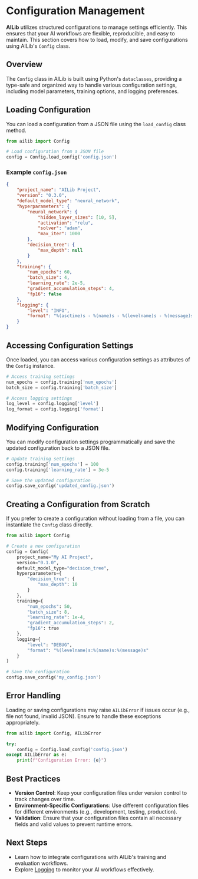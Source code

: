 # Configuration Management

**AILib** utilizes structured configurations to manage settings efficiently. This ensures that your AI workflows are flexible, reproducible, and easy to maintain. This section covers how to load, modify, and save configurations using AILib's `Config` class.

## Overview

The `Config` class in AILib is built using Python's `dataclasses`, providing a type-safe and organized way to handle various configuration settings, including model parameters, training options, and logging preferences.

## Loading Configuration

You can load a configuration from a JSON file using the `load_config` class method.

```python
from ailib import Config

# Load configuration from a JSON file
config = Config.load_config('config.json')
```

### Example `config.json`

```json
{
    "project_name": "AILib Project",
    "version": "0.3.0",
    "default_model_type": "neural_network",
    "hyperparameters": {
        "neural_network": {
            "hidden_layer_sizes": [10, 5],
            "activation": "relu",
            "solver": "adam",
            "max_iter": 1000
        },
        "decision_tree": {
            "max_depth": null
        }
    },
    "training": {
        "num_epochs": 60,
        "batch_size": 4,
        "learning_rate": 2e-5,
        "gradient_accumulation_steps": 4,
        "fp16": false
    },
    "logging": {
        "level": "INFO",
        "format": "%(asctime)s - %(name)s - %(levelname)s - %(message)s"
    }
}
```

## Accessing Configuration Settings

Once loaded, you can access various configuration settings as attributes of the `Config` instance.

```python
# Access training settings
num_epochs = config.training['num_epochs']
batch_size = config.training['batch_size']

# Access logging settings
log_level = config.logging['level']
log_format = config.logging['format']
```

## Modifying Configuration

You can modify configuration settings programmatically and save the updated configuration back to a JSON file.

```python
# Update training settings
config.training['num_epochs'] = 100
config.training['learning_rate'] = 3e-5

# Save the updated configuration
config.save_config('updated_config.json')
```

## Creating a Configuration from Scratch

If you prefer to create a configuration without loading from a file, you can instantiate the `Config` class directly.

```python
from ailib import Config

# Create a new configuration
config = Config(
    project_name="My AI Project",
    version="0.1.0",
    default_model_type="decision_tree",
    hyperparameters={
        "decision_tree": {
            "max_depth": 10
        }
    },
    training={
        "num_epochs": 50,
        "batch_size": 8,
        "learning_rate": 1e-4,
        "gradient_accumulation_steps": 2,
        "fp16": true
    },
    logging={
        "level": "DEBUG",
        "format": "%(levelname)s:%(name)s:%(message)s"
    }
)

# Save the configuration
config.save_config('my_config.json')
```

## Error Handling

Loading or saving configurations may raise `AILibError` if issues occur (e.g., file not found, invalid JSON). Ensure to handle these exceptions appropriately.

```python
from ailib import Config, AILibError

try:
    config = Config.load_config('config.json')
except AILibError as e:
    print(f"Configuration Error: {e}")
```

## Best Practices

- **Version Control**: Keep your configuration files under version control to track changes over time.
- **Environment-Specific Configurations**: Use different configuration files for different environments (e.g., development, testing, production).
- **Validation**: Ensure that your configuration files contain all necessary fields and valid values to prevent runtime errors.

## Next Steps

- Learn how to integrate configurations with AILib's training and evaluation workflows.
- Explore [Logging](logging.md) to monitor your AI workflows effectively.

